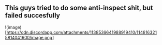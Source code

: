 ## This guys tried to do some anti-inspect shit, but failed succesfully
!(image)[https://cdn.discordapp.com/attachments/1138536641988919410/1148163215814041600/image.png]
